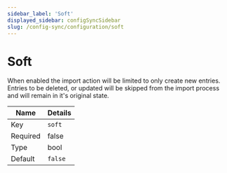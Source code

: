 ```yaml
---
sidebar_label: 'Soft'
displayed_sidebar: configSyncSidebar
slug: /config-sync/configuration/soft
---
```


# Soft

When enabled the import action will be limited to only create new entries. Entries to be deleted, or updated will be skipped from the import process and will remain in it's original state.

| Name | Details |
| ---- | ------- |
| Key | `soft` |
| Required | false |
| Type | bool |
| Default | `false` |